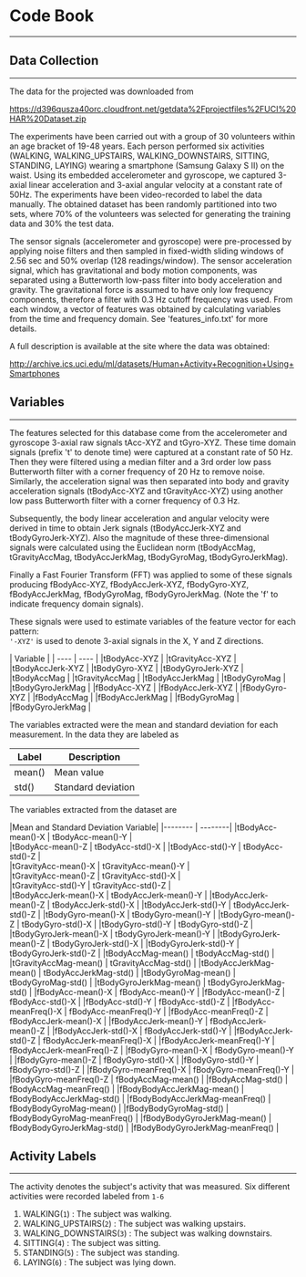 # Code Book
***
     

## Data Collection 
***
      
     
The data for the projected was downloaded from   
   
https://d396qusza40orc.cloudfront.net/getdata%2Fprojectfiles%2FUCI%20HAR%20Dataset.zip   

   
The experiments have been carried out with a group of 30 volunteers within an age bracket of 19-48 years. Each person performed six activities (WALKING, WALKING_UPSTAIRS, WALKING_DOWNSTAIRS, SITTING, STANDING, LAYING) wearing a smartphone (Samsung Galaxy S II) on the waist. Using its embedded accelerometer and gyroscope, we captured 3-axial linear acceleration and 3-axial angular velocity at a constant rate of 50Hz. The experiments have been video-recorded to label the data manually. The obtained dataset has been randomly partitioned into two sets, where 70% of the volunteers was selected for generating the training data and 30% the test data. 

The sensor signals (accelerometer and gyroscope) were pre-processed by applying noise filters and then sampled in fixed-width sliding windows of 2.56 sec and 50% overlap (128 readings/window). The sensor acceleration signal, which has gravitational and body motion components, was separated using a Butterworth low-pass filter into body acceleration and gravity. The gravitational force is assumed to have only low frequency components, therefore a filter with 0.3 Hz cutoff frequency was used. From each window, a vector of features was obtained by calculating variables from the time and frequency domain. See 'features_info.txt' for more details.  
   
A full description is available at the site where the data was obtained:

http://archive.ics.uci.edu/ml/datasets/Human+Activity+Recognition+Using+Smartphones   

   
## Variables   
*** 
     
   
The features selected for this database come from the accelerometer and gyroscope 3-axial raw signals tAcc-XYZ and tGyro-XYZ. These time domain signals (prefix 't' to denote time) were captured at a constant rate of 50 Hz. Then they were filtered using a median filter and a 3rd order low pass Butterworth filter with a corner frequency of 20 Hz to remove noise. Similarly, the acceleration signal was then separated into body and gravity acceleration signals (tBodyAcc-XYZ and tGravityAcc-XYZ) using another low pass Butterworth filter with a corner frequency of 0.3 Hz. 

Subsequently, the body linear acceleration and angular velocity were derived in time to obtain Jerk signals (tBodyAccJerk-XYZ and tBodyGyroJerk-XYZ). Also the magnitude of these three-dimensional signals were calculated using the Euclidean norm (tBodyAccMag, tGravityAccMag, tBodyAccJerkMag, tBodyGyroMag, tBodyGyroJerkMag). 

Finally a Fast Fourier Transform (FFT) was applied to some of these signals producing fBodyAcc-XYZ, fBodyAccJerk-XYZ, fBodyGyro-XYZ, fBodyAccJerkMag, fBodyGyroMag, fBodyGyroJerkMag. (Note the 'f' to indicate frequency domain signals). 

These signals were used to estimate variables of the feature vector for each pattern:  
`'-XYZ'` is used to denote 3-axial signals in the X, Y and Z directions.

   
| Variable |
| ---- | ---- |
|tBodyAcc-XYZ |
|tGravityAcc-XYZ |
|tBodyAccJerk-XYZ |
|tBodyGyro-XYZ |
|tBodyGyroJerk-XYZ |
|tBodyAccMag |
|tGravityAccMag |
|tBodyAccJerkMag |
|tBodyGyroMag |
|tBodyGyroJerkMag |
|fBodyAcc-XYZ |
|fBodyAccJerk-XYZ |
|fBodyGyro-XYZ |
|fBodyAccMag |
|fBodyAccJerkMag |
|fBodyGyroMag |
|fBodyGyroJerkMag |
    
    
    
The variables extracted were the mean and standard deviation for each measurement. In the data they are labeled as 
     
     
|Label|Description|
|----   |   ----   |
|mean()   |   Mean value|
|std()   |   Standard deviation|
     
     
     
The variables extracted from the dataset are
      
      

|Mean and Standard Deviation Variable|
|--------   |   --------|
|tBodyAcc-mean()-X  |  tBodyAcc-mean()-Y |             
|tBodyAcc-mean()-Z  |  tBodyAcc-std()-X  |
|tBodyAcc-std()-Y  |  tBodyAcc-std()-Z   |         
|tGravityAcc-mean()-X  |  tGravityAcc-mean()-Y |       
|tGravityAcc-mean()-Z  |  tGravityAcc-std()-X  |     
|tGravityAcc-std()-Y   |  tGravityAcc-std()-Z  |   
|tBodyAccJerk-mean()-X  |   tBodyAccJerk-mean()-Y  | 
|tBodyAccJerk-mean()-Z  |  tBodyAccJerk-std()-X   |
|tBodyAccJerk-std()-Y   |  tBodyAccJerk-std()-Z   |
|tBodyGyro-mean()-X     |  tBodyGyro-mean()-Y     |
|tBodyGyro-mean()-Z     |  tBodyGyro-std()-X      |
|tBodyGyro-std()-Y      |  tBodyGyro-std()-Z      |
|tBodyGyroJerk-mean()-X   |  tBodyGyroJerk-mean()-Y   |
|tBodyGyroJerk-mean()-Z   |  tBodyGyroJerk-std()-X    |
|tBodyGyroJerk-std()-Y    |  tBodyGyroJerk-std()-Z    |
|tBodyAccMag-mean()   |  tBodyAccMag-std()    | 
|tGravityAccMag-mean()   |  tGravityAccMag-std()     |
|tBodyAccJerkMag-mean()   |  tBodyAccJerkMag-std()    |
|tBodyGyroMag-mean()      |  tBodyGyroMag-std()       |
|tBodyGyroJerkMag-mean()  |  tBodyGyroJerkMag-std()   |
|fBodyAcc-mean()-X   |  fBodyAcc-mean()-Y  |
|fBodyAcc-mean()-Z   |  fBodyAcc-std()-X    |
|fBodyAcc-std()-Y   |  fBodyAcc-std()-Z   |
|fBodyAcc-meanFreq()-X    |  fBodyAcc-meanFreq()-Y    |
|fBodyAcc-meanFreq()-Z    |  fBodyAccJerk-mean()-X    |
|fBodyAccJerk-mean()-Y    |  fBodyAccJerk-mean()-Z    |
|fBodyAccJerk-std()-X     |  fBodyAccJerk-std()-Y     |
|fBodyAccJerk-std()-Z     |  fBodyAccJerk-meanFreq()-X  |
|fBodyAccJerk-meanFreq()-Y   |  fBodyAccJerk-meanFreq()-Z  |
|fBodyGyro-mean()-X  |  fBodyGyro-mean()-Y         |
|fBodyGyro-mean()-Z  |  fBodyGyro-std()-X          |
|fBodyGyro-std()-Y  |  fBodyGyro-std()-Z          |
|fBodyGyro-meanFreq()-X  |  fBodyGyro-meanFreq()-Y     |
|fBodyGyro-meanFreq()-Z  |  fBodyAccMag-mean()         |
|fBodyAccMag-std()  |  fBodyAccMag-meanFreq()     |
|fBodyBodyAccJerkMag-mean()  |     fBodyBodyAccJerkMag-std()  |
|fBodyBodyAccJerkMag-meanFreq()  |  fBodyBodyGyroMag-mean()        |
|fBodyBodyGyroMag-std()  |  fBodyBodyGyroMag-meanFreq()    |
|fBodyBodyGyroJerkMag-mean()    |  fBodyBodyGyroJerkMag-std()     |
|fBodyBodyGyroJerkMag-meanFreq() |
   
      
      
## Activity Labels
***
  
The activity denotes the subject's activity that was measured. Six different activities were recorded labeled from `1-6`    
  
    
1. WALKING(`1`) : The subject was walking. 
2. WALKING_UPSTAIRS(`2`) : The subject was walking upstairs.
3. WALKING_DOWNSTAIRS(`3`) : The subject was walking downstairs. 
4. SITTING(`4`) : The subject was sitting.
5. STANDING(`5`) : The subject was standing. 
6. LAYING(`6`) : The subject was lying down. 




